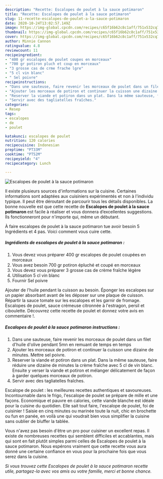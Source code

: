 ```yaml
---
description: "Recette: Escalopes de poulet à la sauce potimaron"
title: "Recette: Escalopes de poulet à la sauce potimaron"
slug: 11-recette-escalopes-de-poulet-a-la-sauce-potimaron
date: 2020-10-24T13:02:57.149Z
image: https://img-global.cpcdn.com/recipes/c65f16b62c8c1aff/751x532cq70/escalopes-de-poulet-a-la-sauce-potimaron-photo-principale-de-la-recette.jpg
thumbnail: https://img-global.cpcdn.com/recipes/c65f16b62c8c1aff/751x532cq70/escalopes-de-poulet-a-la-sauce-potimaron-photo-principale-de-la-recette.jpg
cover: https://img-global.cpcdn.com/recipes/c65f16b62c8c1aff/751x532cq70/escalopes-de-poulet-a-la-sauce-potimaron-photo-principale-de-la-recette.jpg
author: Minnie Cannon
ratingvalue: 4.8
reviewcount: 11
recipeingredient:
- "400 gr escalopes de poulet coupes en morceaux"
- "700 gr potiron pluch et coup en morceaux"
- "3 grosse cas de crme frache lgre"
- "5 cl vin blanc"
- " Sel poivre"
recipeinstructions:
- "Dans une sauteuse, faire revenir les morceaux de poulet dans un filet d&#39;huile d&#39;olive pendant 5mn en remuant de temps en temps"
- "Ajouter les morceaux de potiron et continuer la cuisson une dizaine de minutes. Mettre sel poivre."
- "Reserver la viande et potiron dans un plat. Dans la même sauteuse, faire réduire une dizaine de minutes la crème fraîche avec 5 cl de vin blanc. Ensuite y verser la viande et potiron et mélanger délicatement de façon à garder quelques morceaux de potiron."
- "Servir avec des tagliatelles fraîches."
categories:
- Resep
tags:
- escalopes
- de
- poulet

katakunci: escalopes de poulet 
nutrition: 120 calories
recipecuisine: Indonesian
preptime: "PT33M"
cooktime: "PT52M"
recipeyield: "4"
recipecategory: Lunch

---
```



![Escalopes de poulet à la sauce potimaron](https://img-global.cpcdn.com/recipes/c65f16b62c8c1aff/751x532cq70/escalopes-de-poulet-a-la-sauce-potimaron-photo-principale-de-la-recette.jpg)

Il existe plusieurs sources d'informations sur la cuisine. Certaines informations sont adaptées aux cuisiniers expérimentés et non à l'individu typique. Il peut être déroutant de parcourir tous les détails disponibles. La bonne nouvelle est que cette recette de <strong> Escalopes de poulet à la sauce potimaron </strong> est facile à réaliser et vous donnera d’excellentes suggestions. Ils fonctionneront pour n'importe qui, même un débutant.

<!--inarticleads1-->

À faire escalopes de poulet à la sauce potimaron tue avoir besoin 5 Ingrédients et 4 pas. Voici comment vous cuire cette.

##### Ingrédients de escalopes de poulet à la sauce potimaron :

1. Vous devez vous préparer 400 gr escalopes de poulet coupées en morceaux
1. Vous avez besoin 700 gr potiron épluché et coupé en morceaux
1. Vous devez vous préparer 3 grosse cas de crème fraîche légère
1. Utilisation 5 cl vin blanc
1. Fournir  Sel poivre


Ajouter de l&#39;huile pendant la cuisson au besoin. Éponger les escalopes sur un papier absorbant avant de les déposer sur une plaque de cuisson. Répartir la sauce tomate sur les escalopes et les garnir de fromage. Escalopes de poulet, sauce crémeuse citronnée à l&#39;estragon, persil et ciboulette. Découvrez cette recette de poulet et donnez votre avis en commentaire !. 

<!--inarticleads2-->

##### Escalopes de poulet à la sauce potimaron instructions :

1. Dans une sauteuse, faire revenir les morceaux de poulet dans un filet d&#39;huile d&#39;olive pendant 5mn en remuant de temps en temps
1. Ajouter les morceaux de potiron et continuer la cuisson une dizaine de minutes. Mettre sel poivre.
1. Reserver la viande et potiron dans un plat. Dans la même sauteuse, faire réduire une dizaine de minutes la crème fraîche avec 5 cl de vin blanc. Ensuite y verser la viande et potiron et mélanger délicatement de façon à garder quelques morceaux de potiron.
1. Servir avec des tagliatelles fraîches.


Escalope de poulet : les meilleures recettes authentiques et savoureuses. Incontournable dans le frigo, l&#39;escalope de poulet se prépare de mille et une façons. Economique et pauvre en calories, cette viande blanche est idéale pour la cuisine du quotidien. Elle sait tout faire, l&#39;escalope de poulet, foi de cuisinier ! Saisie en cinq minutes ou marinée toute la nuit, chic en brochette ou fun en panée, en voilà une qui voudrait bien vous simplifier la cuisine sans oublier de bluffer la tablée. 

<!--inarticleads1-->

<p>
Vous n'avez pas besoin d'être un pro pour cuisiner un excellent repas. Il existe de nombreuses recettes qui semblent difficiles et accablantes, mais qui sont en fait plutôt simples parmi celles de Escalopes de poulet à la sauce potimaron. Nous espérons vraiment que cette recette vous aura donné une certaine confiance en vous pour la prochaine fois que vous serez dans la cuisine.
</p>

<p>
<i>Si vous trouvez cette Escalopes de poulet à la sauce potimaron recette utile, partagez-la avec vos amis ou votre famille, merci et bonne chance.</i>
</p>
